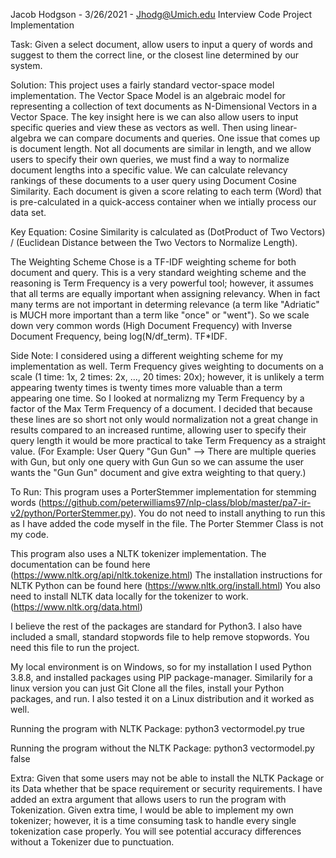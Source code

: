 Jacob Hodgson - 3/26/2021 - Jhodg@Umich.edu
Interview Code Project Implementation

Task: Given a select document, allow users to input a query of words and suggest to them the correct line, or the closest line determined by our system.

Solution: This project uses a fairly standard vector-space model implementation. The Vector Space Model is an algebraic model for representing a collection of text documents as N-Dimensional Vectors in a Vector Space. The key insight here is we can also allow users to input specific queries and view these as vectors as well. Then using linear-algebra we can compare documents and queries.
One issue that comes up is document length. Not all documents are similar in length, and we allow users to specify their own queries, we must find a way to normalize document lengths into a specific value. We can calculate relevancy rankings of these documents to a user query using Document Cosine Similarity. Each document is given a score relating to each term (Word) that is pre-calculated in a quick-access container when we intially process our data set.

Key Equation: Cosine Similarity is calculated as (DotProduct of Two Vectors) / (Euclidean Distance between the Two Vectors to Normalize Length). 

The Weighting Scheme Chose is a TF-IDF weighting scheme for both document and query.
This is a very standard weighting scheme and the reasoning is Term Frequency is a very powerful tool; however, it assumes that all terms are equally important when assigning relevancy. When in fact many terms are not important in determing relevance (a term like "Adriatic" is MUCH more important than a term like "once" or "went"). So we scale down very common words (High Document Frequency) with Inverse Document Frequency, being log(N/df_term). 
TF*IDF.

Side Note: I considered using a different weighting scheme for my implementation as well. Term Frequency gives weighting to documents on a scale (1 time: 1x, 2 times: 2x, ..., 20 times: 20x); however, it is unlikely a term appearing twenty times is twenty times more valuable than a term appearing one time. So I looked at normalizng my Term Frequency by a factor of the Max Term Frequency of a document. I decided that because these lines are so short not only would normalization not a great change in results compared to an increased runtime, allowing user to specify their query length it would be more practical to take Term Frequency as a straight value. 
(For Example: User Query "Gun Gun" --> There are multiple queries with Gun, but only one query with Gun Gun so we can assume the user wants the "Gun Gun" document and give extra weighting to that query.)

To Run:
This program uses a PorterStemmer implementation for stemming words (https://github.com/peterwilliams97/nlp-class/blob/master/pa7-ir-v2/python/PorterStemmer.py). You do not need to install anything to run this as I have added the code myself in the file. The Porter Stemmer Class is not my code.

This program also uses a NLTK tokenizer implementation. The documentation can be found here (https://www.nltk.org/api/nltk.tokenize.html)
The installation instructions for NLTK Python can be found here (https://www.nltk.org/install.html)
You also need to install NLTK data locally for the tokenizer to work. (https://www.nltk.org/data.html)

I believe the rest of the packages are standard for Python3.
I also have included a small, standard stopwords file to help remove stopwords. You need this file to run the project.

My local environment is on Windows, so for my installation I used Python 3.8.8, and installed packages using PIP package-manager. Similarily for a linux version you can just Git Clone all the files, install your Python packages, and run. I also tested it on a Linux distribution and it worked as well.

Running the program with NLTK Package: python3 vectormodel.py true

Running the program without the NLTK Package: python3 vectormodel.py false

Extra: Given that some users may not be able to install the NLTK Package or its Data whether that be space requirement or security requirements. I have added an extra argument that allows users to run the program with Tokenization. Given extra time, I would be able to implement my own tokenizer; however, it is a time consuming task to handle every single tokenization case properly. You will see potential accuracy differences without a Tokenizer due to punctuation.


